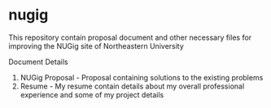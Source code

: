 # nugig
This repository contain proposal document and other necessary files for improving the NUGig site of Northeastern University

Document Details

1. NUGig Proposal - Proposal containing solutions to the existing problems
2. Resume - My resume contain details about my overall professional experience and some of my project details